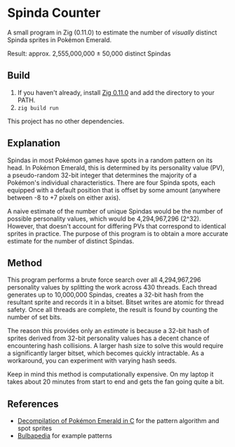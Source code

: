 # Spinda Counter
A small program in Zig (0.11.0) to estimate the number of *visually* distinct Spinda sprites in Pokémon Emerald.

Result: approx. 2,555,000,000 ± 50,000 distinct Spindas

## Build
1. If you haven't already, install [Zig 0.11.0](https://ziglang.org/download/) and add the directory to your PATH.
2. `zig build run`

This project has no other dependencies.

## Explanation
Spindas in most Pokémon games have spots in a random pattern on its head. In Pokémon Emerald, this is determined by its personality value (PV), a pseudo-random 32-bit integer that determines the majority of a Pokémon's individual characteristics. There are four Spinda spots, each equipped with a default position that is offset by some amount (anywhere between -8 to +7 pixels on either axis). 

A naive estimate of the number of unique Spindas would be the number of possible personality values, which would be 4,294,967,296 (2^32). However, that doesn't account for differing PVs that correspond to identical sprites in practice. The purpose of this program is to obtain a more accurate estimate for the number of distinct Spindas.

## Method
This program performs a brute force search over all 4,294,967,296 personality values by splitting the work across 430 threads. Each thread generates up to 10,000,000 Spindas, creates a 32-bit hash from the resultant sprite and records it in a bitset. Bitset writes are atomic for thread safety. Once all threads are complete, the result is found by counting the number of set bits.

The reason this provides only an *estimate* is because a 32-bit hash of sprites derived from 32-bit personality values has a decent chance of encountering hash collisions. A larger hash size to solve this would require a significantly larger bitset, which becomes quickly intractable. As a workaround, you can experiment with varying hash seeds.

Keep in mind this method is computationally expensive. On my laptop it takes about 20 minutes from start to end and gets the fan going quite a bit.

## References
- [Decompilation of Pokémon Emerald in C](https://github.com/pret/pokeemerald/blob/6385f0426d0ad48d46b63a433b38170e94dca0af/src/pokemon.c#L5686) for the pattern algorithm and spot sprites
- [Bulbapedia](https://bulbapedia.bulbagarden.net/wiki/Spinda_(Pok%C3%A9mon)) for example patterns